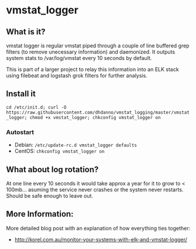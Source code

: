 # vmstat_logger

## What is it?
vmstat logger is regular vmstat piped through a couple of line buffered grep filters (to remove unecessary information) and daemonized. It outputs system stats to /var/log/vmstat every 10 seconds by default.

This is part of a larger project to relay this information into an ELK stack using filebeat and logstash grok filters for further analysis.

## Install it
```cd /etc/init.d; curl -O https://raw.githubusercontent.com/dhdanno/vmstat_logging/master/vmstat_logger; chmod +x vmstat_logger; chkconfig vmstat_logger on```

### Autostart
- Debian: ```/etc/update-rc.d vmstat_logger defaults```
- CentOS: ```chkconfig vmstat_logger on```

## What about log rotation?
At one line every 10 seconds it would take approx a year for it to grow to < 100mb... asuming the service never crashes or the system never restarts. Should be safe enough to leave out.

## More Information:
More detailed blog post with an explanation of how everything ties together:
 - http://korel.com.au/monitor-your-systems-with-elk-and-vmstat-logger/
